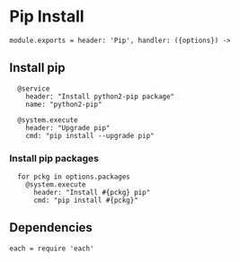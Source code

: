 
# Pip Install

    module.exports = header: 'Pip', handler: ({options}) ->

## Install pip

      @service
        header: "Install python2-pip package"
        name: "python2-pip"

      @system.execute
        header: "Upgrade pip"
        cmd: "pip install --upgrade pip"

### Install pip packages

      for pckg in options.packages
        @system.execute
          header: "Install #{pckg} pip"
          cmd: "pip install #{pckg}"

## Dependencies

    each = require 'each'